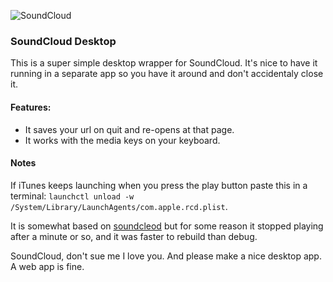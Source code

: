 ![SoundCloud](https://cl.ly/2t2K250o153r/Image%202016-07-18%20at%209.19.51%20PM.png)


### SoundCloud Desktop

This is a super simple desktop wrapper for SoundCloud. It's nice to have it running in a separate app so you have it around and don't accidentaly close it. 

#### Features:

- It saves your url on quit and re-opens at that page.
- It works with the media keys on your keyboard.

#### Notes

If iTunes keeps launching when you press the play button paste this in a terminal: `launchctl unload -w /System/Library/LaunchAgents/com.apple.rcd.plist`.

It is somewhat based on [soundcleod](https://github.com/salomvary/soundcleod) but for some reason it stopped playing after a minute or so, and it was faster to rebuild than debug.

SoundCloud, don't sue me I love you. And please make a nice desktop app. A web app is fine.
